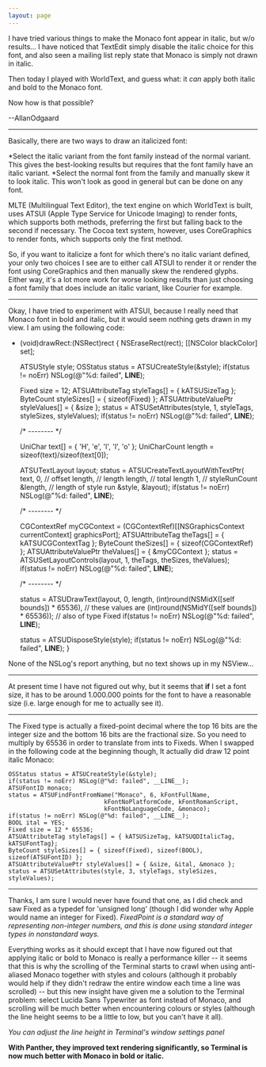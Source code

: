 ```yaml
---
layout: page
---
```


I have tried various things to make the Monaco font appear in italic, but w/o results... I have noticed that TextEdit simply disable the italic choice for this font, and also seen a mailing list reply state that Monaco is simply not drawn in italic.

Then today I played with WorldText, and guess what: it *can* apply both italic and bold to the Monaco font.

Now how is that possible?

--AllanOdgaard

----

Basically, there are two ways to draw an italicized font:

*Select the italic variant from the font family instead of the normal variant.  This gives the best-looking results but requires that the font family have an italic variant.
*Select the normal font from the family and manually skew it to look italic.  This won't look as good in general but can be done on any font.

MLTE (Multilingual Text Editor), the text engine on which WorldText is built, uses ATSUI (Apple Type Service for Unicode Imaging) to render fonts, which supports both methods, preferring the first but falling back to the second if necessary.  The Cocoa text system, however, uses CoreGraphics to render fonts, which supports only the first method.  

So, if you want to italicize a font for which there's no italic variant defined, your only two choices I see are to either call ATSUI to render it or render the font using CoreGraphics and then manually skew the rendered glyphs.  Either way, it's a lot more work for worse looking results than just choosing a font family that does include an italic variant, like Courier for example.

----

Okay, I have tried to experiment with ATSUI, because I really need that Monaco font in bold and italic, but it would seem nothing gets drawn in my view. I am using the following code:

    

- (void)drawRect:(NSRect)rect
{
   NSEraseRect(rect);
   [[NSColor blackColor] set];

   ATSUStyle style;
   OSStatus status = ATSUCreateStyle(&style);
   if(status != noErr) NSLog(@"%d: failed", __LINE__);

   Fixed size = 12;
   ATSUAttributeTag styleTags[] = { kATSUSizeTag };
   ByteCount styleSizes[] = { sizeof(Fixed) };
   ATSUAttributeValuePtr styleValues[] = { &size };
   status = ATSUSetAttributes(style, 1, styleTags, styleSizes, styleValues);
   if(status != noErr) NSLog(@"%d: failed", __LINE__);

   /* -------- */

   UniChar text[] = { 'H', 'e', 'l', 'l', 'o' };
   UniCharCount length = sizeof(text)/sizeof(text[0]);

   ATSUTextLayout layout;
   status = ATSUCreateTextLayoutWithTextPtr(
         text,
         0,          // offset
         length,     // length
         length,     // total length
         1,          // styleRunCount
         &length,    // length of style run
         &style, 
         &layout);
   if(status != noErr) NSLog(@"%d: failed", __LINE__);

   /* -------- */

   CGContextRef myCGContext = (CGContextRef)[[NSGraphicsContext currentContext] graphicsPort];
   ATSUAttributeTag theTags[] = { kATSUCGContextTag };
   ByteCount theSizes[] = { sizeof(CGContextRef) };
   ATSUAttributeValuePtr theValues[] = { &myCGContext };
   status = ATSUSetLayoutControls(layout, 1, theTags, theSizes, theValues);
   if(status != noErr) NSLog(@"%d: failed", __LINE__);

   /* -------- */

   status = ATSUDrawText(layout, 
         0, length,
         (int)round(NSMidX([self bounds]) * 65536),   // these values are
         (int)round(NSMidY([self bounds]) * 65536));  // also of type Fixed
   if(status != noErr) NSLog(@"%d: failed", __LINE__);

   status = ATSUDisposeStyle(style);
   if(status != noErr) NSLog(@"%d: failed", __LINE__);
}



None of the NSLog's report anything, but no text shows up in my NSView...

----

At present time I have not figured out why, but it seems that **if** I set a font size, it has to be around 1.000.000 points for the font to have a reasonable size (i.e. large enough for me to actually see it).

----

The Fixed type is actually a fixed-point decimal where the top 16 bits are the integer size and the bottom 16 bits are the fractional size.  So you need to multiply by 65536 in order to translate from ints to Fixeds.  When I swapped in the following code at the beginning though, It actually did draw 12 point italic Monaco:
    
	OSStatus status = ATSUCreateStyle(&style);
	if(status != noErr) NSLog(@"%d: failed", __LINE__);
	ATSUFontID monaco;
	status = ATSUFindFontFromName("Monaco", 6, kFontFullName,
							   kFontNoPlatformCode, kFontRomanScript,
							   kFontNoLanguageCode, &monaco);
	if(status != noErr) NSLog(@"%d: failed", __LINE__);
	BOOL ital = YES;
	Fixed size = 12 * 65536;
	ATSUAttributeTag styleTags[] = { kATSUSizeTag, kATSUQDItalicTag, kATSUFontTag};
	ByteCount styleSizes[] = { sizeof(Fixed), sizeof(BOOL), sizeof(ATSUFontID) };
	ATSUAttributeValuePtr styleValues[] = { &size, &ital, &monaco };
	status = ATSUSetAttributes(style, 3, styleTags, styleSizes, styleValues);


----

Thanks, I am sure I would never have found that one, as I did check and saw Fixed as a typedef for 'unsigned long' (though I did wonder why Apple would name an integer for Fixed). *FixedPoint is a standard way of representing non-integer numbers, and this is done using standard integer types in nonstandard ways.*

Everything works as it should except that I have now figured out that applying italic or bold to Monaco is really a performance killer -- it seems that this is why the scrolling of the Terminal starts to crawl when using anti-aliased Monaco together with styles and colours (although it probably would help if they didn't redraw the entire window each time a line was scrolled) -- but this new insight have given me a solution to the Terminal problem: select Lucida Sans Typewriter as font instead of Monaco, and scrolling will be much better when encountering colours or styles (although the line height seems to be a little to low, but you can't have it all).

*You can adjust the line height in Terminal's window settings panel*

**With Panther, they improved text rendering significantly, so Terminal is now much better with Monaco in bold or italic.**
